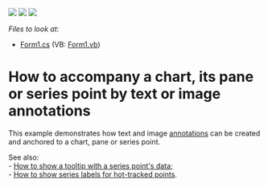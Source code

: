 <!-- default badges list -->
![](https://img.shields.io/endpoint?url=https://codecentral.devexpress.com/api/v1/VersionRange/128572463/13.1.4%2B)
[![](https://img.shields.io/badge/Open_in_DevExpress_Support_Center-FF7200?style=flat-square&logo=DevExpress&logoColor=white)](https://supportcenter.devexpress.com/ticket/details/E2188)
[![](https://img.shields.io/badge/📖_How_to_use_DevExpress_Examples-e9f6fc?style=flat-square)](https://docs.devexpress.com/GeneralInformation/403183)
<!-- default badges end -->
<!-- default file list -->
*Files to look at*:

* [Form1.cs](./CS/AnnotationsSample/Form1.cs) (VB: [Form1.vb](./VB/AnnotationsSample/Form1.vb))
<!-- default file list end -->
# How to accompany a chart, its pane or series point by text or image annotations


<p>This example demonstrates how text and image <a href="http://help.devexpress.com/XtraCharts/CustomDocument7857.aspx">annotations</a> can be created and anchored to a chart, pane or series point.</p><p>See also:<br />
- <a href="https://www.devexpress.com/Support/Center/p/E126">How to show a tooltip with a series point's data</a>; <br />
- <a href="https://www.devexpress.com/Support/Center/p/E2483">How to show series labels for hot-tracked points</a>.</p>

<br/>


